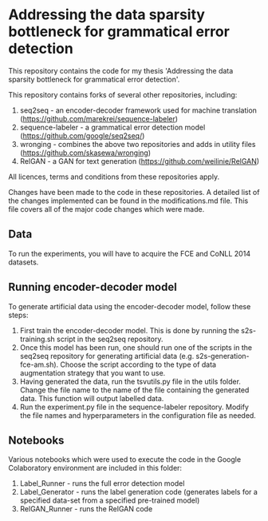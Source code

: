 # Addressing the data sparsity bottleneck for grammatical error detection #

This repository contains the code for my thesis 'Addressing the data sparsity bottleneck for grammatical error detection'. 

This repository contains forks of several other repositories, including:
1.	seq2seq - an encoder-decoder framework used for machine translation (https://github.com/marekrei/sequence-labeler)
2.	sequence-labeler - a grammatical error detection model (https://github.com/google/seq2seq/)
3.	wronging - combines the above two repositories and adds in utility files (https://github.com/skasewa/wronging) 
4.	RelGAN - a GAN for text generation (https://github.com/weilinie/RelGAN)

All licences, terms and conditions from these repositories apply. 

Changes have been made to the code in these repositories. A detailed list of the changes implemented can be found in the modifications.md file. This file covers all of the major code changes which were made. 

## Data ## 

To run the experiments, you will have to acquire the FCE and CoNLL 2014 datasets. 

## Running encoder-decoder model ## 

To generate artificial data using the encoder-decoder model, follow these steps:
1.	First train the encoder-decoder model. This is done by running the s2s-training.sh script in the seq2seq repository.
2.	Once this model has been run, one should run one of the scripts in the seq2seq repository for generating artificial data (e.g. s2s-generation-fce-am.sh). Choose the script according to the type of data augmentation strategy that you want to use. 
3.	Having generated the data, run the tsvutils.py file in the utils folder. Change the file name to the name of the file containing the generated data. This function will output labelled data. 
4.	Run the experiment.py file in the sequence-labeler repository. Modify the file names and hyperparameters in the configuration file as needed. 

## Notebooks ##

Various notebooks which were used to execute the code in the Google Colaboratory environment are included in this folder:
1.	Label_Runner - runs the full error detection model
2. 	Label_Generator - runs the label generation code (generates labels for a specified data-set from a specified pre-trained model)
3.	RelGAN_Runner - runs the RelGAN code 

